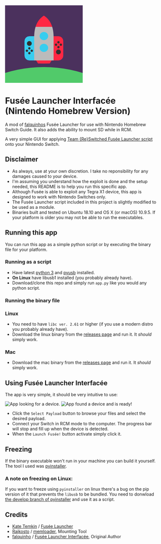 ![A cute rocket in outerspace!](icon.png)
# Fusée Launcher Interfacée (Nintendo Homebrew Version)
A mod of [falquinhos](https://github.com/falquinho/fusee-interfacee-tk) Fusée Launcher for use with Nintendo Homebrew Switch Guide. It also adds the ability to mount SD while in RCM.

A very simple GUI for applying [Team {Re}Switched Fusée Launcher script](https://github.com/reswitched/fusee-launcher) onto your Nintendo Switch.


## Disclaimer
* As always, use at your own discretion. I take no reponsibility for any damages caused to your device.
* I'm assuming you understand how the exploit is done and the setup needed, this README is to help you run this specific app.
* Although Fusée is able to exploit any Tegra X1 device, this app is designed to work with Nintendo Switches only.
* The Fusée Launcher script included in this project is slightly modified to be used as a module.
* Binaries built and tested on Ubuntu 18.10 and OS X (or macOS) 10.9.5. If your platform is older you may not be able to run the executables.


## Running this app
You can run this app as a simple python script or by executing the binary file for your platform.

### Running as a script
* Have latest [python 3](https://www.python.org/downloads/) and [pyusb](https://github.com/pyusb/pyusb) installed.
* __On Linux__ have libusb1 installed (you probably already have).
* Download/clone this repo and simply run `app.py` like you would any python script.


### Running the binary file
### Linux
* You need to have `libc ver. 2.61` or higher (if you use a modern distro you probably already have).
* Download the linux binary from the [releases page](https://github.com/nh-server/fusee-interfacee-tk/releases) and run it. It *should* simply work.

### Mac
* Download the mac binary from the [releases page](https://github.com/nh-server/fusee-interfacee-tk/releases) and run it. It *should* simply work.


## Using Fusée Launcher Interfacée
The app is very simple, it should be very intuitive to use:

![App looking for a device.](https://image.ibb.co/n1CEv8/fusee_interfacee_ss0.png) ![App found a device and is ready!](https://image.ibb.co/ep6ra8/fusee_interfacee_ss1.png)
* Click the `Select Payload` button to browse your files and select the desired payload.
* Connect your Switch in RCM mode to the computer. The progress bar will stop and fill up when the device is detected.
* When the `Launch Fusée!` button activate simply click it.


## Freezing
If the binary executable won't run in your machine you can build it yourself. The tool I used was [pyinstaller](https://www.pyinstaller.org/).

### A note on freezing on Linux:
If you want to freeze using `pyinstaller` on linux there's a bug on the pip version of it that prevents the `libusb` to 
be bundled. You need to donwload [the develop branch of pyinstaller](https://github.com/pyinstaller/pyinstaller/tree/develop) and use it as a script. 

## Credits
- [Kate Temkin](https://github.com/ktemkin) / [Fusée Launcher](https://github.com/Cease-and-DeSwitch/fusee-launcher)
- [Rajkosto](https://github.com/rajkosto) / [memloader](https://github.com/rajkosto/memloader), Mounting Tool
- [falquinho](https://github.com/rajkosto) / [Fusée Launcher Interfacée](https://github.com/falquinho/fusee-interfacee-tk), Original Author